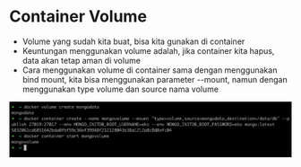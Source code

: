 # Container Volume

- Volume yang sudah kita buat, bisa kita gunakan di container
- Keuntungan menggunakan volume adalah, jika container kita hapus, data akan tetap aman di volume 
- Cara menggunakan volume di container sama dengan menggunakan bind mount, kita bisa menggunakan parameter --mount, namun dengan menggunakan type volume dan source nama volume 

![img_24.png](images/img_24.png)
